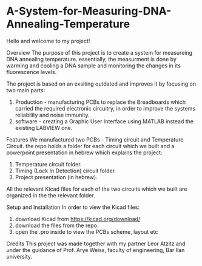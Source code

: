 # A-System-for-Measuring-DNA-Annealing-Temperature

Hello and welcome to my project!

Overview
The purpose of this project is to create a system for measureing DNA annealing temperature. essentially, the measurment is done by warming and cooling a DNA sample and monitoring the changes in its fluorescence levels.

The project is based on an exsiting outdated and improves it by focusing on two main parts:
1. Production - manufacturing PCBs to replace the Breadboards which carried the required electronic circuitry, in order to improve the systems reliability and noise immunity.
2. software - creating a Graphic User Interface using MATLAB instead the existing LABVIEW one. 

Features
We manufactured two PCBs - Timing circuit and Temperature Circuit. 
the repo holds a folder for each circuit which we built and a powerpoint presentation in hebrew which explains the project:
1. Temperature circuit folder.
2. Timing (Lock In Detection) circuit folder.
3. Project presentation (in hebrew).

All the relevant Kicad files for each of the two circuits which we built are organized in the the relevant folder.

Setup and Installation
In order to view the Kicad files:
1. download Kicad from https://kicad.org/download/
2. download the files from the repo.
3. open the .pro inside to view the PCBs scheme, layout etc

Credits
This project was made together with my partner Leor Atzitz and under the guidance of Prof. Arye Weiss, faculty of engineering, Bar Ilan university. 
